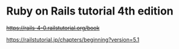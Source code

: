 # Ruby on Rails tutorial 4th edition

~~https://rails-4-0.railstutorial.org/book~~

https://railstutorial.jp/chapters/beginning?version=5.1
